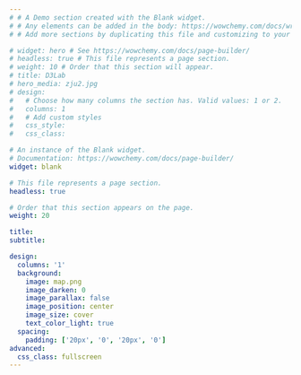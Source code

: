 ```yaml
---
# # A Demo section created with the Blank widget.
# # Any elements can be added in the body: https://wowchemy.com/docs/writing-markdown-latex/
# # Add more sections by duplicating this file and customizing to your requirements.

# widget: hero # See https://wowchemy.com/docs/page-builder/
# headless: true # This file represents a page section.
# weight: 10 # Order that this section will appear.
# title: D3Lab
# hero_media: zju2.jpg
# design:
#   # Choose how many columns the section has. Valid values: 1 or 2.
#   columns: 1
#   # Add custom styles
#   css_style:
#   css_class:

# An instance of the Blank widget.
# Documentation: https://wowchemy.com/docs/page-builder/
widget: blank

# This file represents a page section.
headless: true

# Order that this section appears on the page.
weight: 20

title:
subtitle:

design:
  columns: '1'
  background:
    image: map.png
    image_darken: 0
    image_parallax: false
    image_position: center
    image_size: cover
    text_color_light: true
  spacing:
    padding: ['20px', '0', '20px', '0']
advanced:
  css_class: fullscreen
---
```


